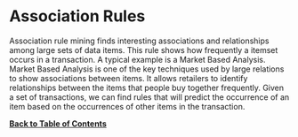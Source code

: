 # Association Rules
Association rule mining finds interesting associations and relationships among large sets of data items. This rule shows how frequently a itemset occurs in a transaction. A typical example is a Market Based Analysis. Market Based Analysis is one of the key techniques used by large relations to show associations between items. It allows retailers to identify relationships between the items that people buy together frequently. Given a set of transactions, we can find rules that will predict the occurrence of an item based on the occurrences of other items in the transaction.

[**Back to Table of Contents**](https://github.com/plee0617/IS-170-Binder#table-of-contents)
